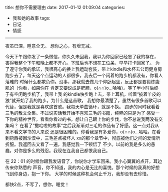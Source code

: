 title: 想你不需要理由
date: 2017-01-12 01:09:04
categories:
  - 我和她的故事
tags:
  - 日记
  - 情感
---
夜虽已深，睡意全无。
想你之心，有增无减。

今天下午跟你发了一条微信，你久久未回我，我以为你回家已经忘了我的存在，
害得我整个下午和晚上都不开心。下班后也不想在工位呆，早早打卡回家了。
为了遵守你我的承诺，我很高心的换上我运动套装，带上kindle和水杯去公司健身房
跑步去了。每天这个点运动的人都很多，我去后一个闲着的跑步机都没有，你看人落难的
时候什么都欺负你。没事，那我就去做几个仰卧起坐，反正都是要锻炼腹肌的（你看，如果你在
肯定又要说成是肥膘，o(∩∩)o...哈哈）。等了半小时后终于有空闲跑步机了，我带上我
的kindle快步跑上去，带上耳机，听着“披着羊皮的狼”就开始了我的跑步。为什么是这首歌，
我想你最清楚了，虽然有很多首歌可以代替，但是我就是喜欢这首歌。我每天单曲循环，就是不换。
跑步的同时我看着三毛的散文全集。不过说实话我开始不喜欢三毛的书籍，纯粹的只是为了
感受一下你的精神世界，看看你看过的书。想让自己跟上你的步伐，你不总说我两没有交集吗？
在看了”撒哈啦的故事“之后我渐渐对三毛的作品有了好感。这一点对我从来不看文学书的人来说
还是很困难的。你看我是有多爱你，o(∩∩)o...哈哈。在看到荷西被困沙漠中，三毛差点被坏人
xx的那个章节中，彻底被他们之间的爱情所折服。我返回去又看了一遍，我感觉我一下顿悟了
不少。以前的我是多么的愚蠢，对你是多么的残忍。我现在连我自己都恨我自己。

在 22：01 的时候你跟我发语音了，你说你才学车回来。我小心翼翼的点开，耳边传来你熟悉的
声音，你不知道，我的内心是无比的喜悦。那个时候的我真的好想飞到你身边，抱一下你。
大学的时候这种机会何止千万，我却没有去珍惜。

都快2点，不写了，想你，睡觉！
